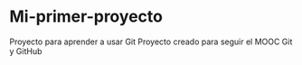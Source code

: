 # Mi-primer-proyecto
Proyecto para aprender a usar Git
Proyecto creado para seguir el MOOC Git y GitHub
